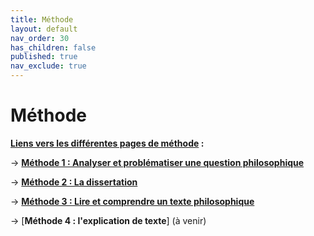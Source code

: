 ```yaml
---
title: Méthode
layout: default
nav_order: 30
has_children: false
published: true
nav_exclude: true
---
```

# Méthode

**<u>Liens vers les différentes pages de méthode</u> :**

→ [**Méthode 1 : Analyser et problématiser une question philosophique**](../docs/M1/M1-0.html)

→ [**Méthode 2 : La dissertation**](../docs/M2/m2.html)

→ [**Méthode 3 : Lire et comprendre un texte philosophique**](../docs/M3/m3.html)

→ [**Méthode 4 : l'explication de texte**] (à venir)
